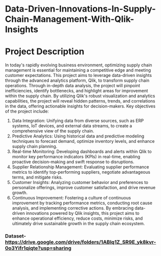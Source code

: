 # Data-Driven-Innovations-In-Supply-Chain-Management-With-Qlik-Insights
# Project Description

In today's rapidly evolving business environment, optimizing supply chain management is essential for maintaining a competitive edge and meeting customer expectations. This project aims to leverage data-driven insights through the advanced analytics platform, Qlik, to transform supply chain operations. Through in-depth data analysis, the project will pinpoint inefficiencies, identify bottlenecks, and highlight areas for improvement within the supply chain. By utilizing Qlik's robust visualization and analytics capabilities, the project will reveal hidden patterns, trends, and correlations in the data, offering actionable insights for decision-makers. Key objectives of the project include:
1. Data Integration: Unifying data from diverse sources, such as ERP systems, IoT devices, and external data streams, to create a comprehensive view of the supply chain.
2. Predictive Analytics: Using historical data and predictive modeling techniques to forecast demand, optimize inventory levels, and enhance supply chain planning.
3. Real-time Monitoring: Developing dashboards and alerts within Qlik to monitor key performance indicators (KPIs) in real-time, enabling proactive decision-making and swift response to disruptions.
4. Supplier Relationship Management: Evaluating supplier performance metrics to identify top-performing suppliers, negotiate advantageous terms, and mitigate risks.
5. Customer Insights: Analyzing customer behavior and preferences to personalize offerings, improve customer satisfaction, and drive revenue growth.
6. Continuous Improvement: Fostering a culture of continuous improvement by tracking performance metrics, conducting root cause analysis, and implementing corrective actions.
By embracing data-driven innovations powered by Qlik insights, this project aims to enhance operational efficiency, reduce costs, minimize risks, and ultimately drive sustainable growth in the supply chain ecosystem.

### Dataset-https://drive.google.com/drive/folders/1ABlq1Z_SR9E_yk8kvr-0o3Yifr1qiqte?usp=sharing
